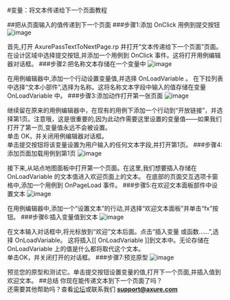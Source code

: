 #变量：将文本传递给下一个页面教程

##把从页面输入的值传递到下一个页面
###步骤1:添加 OnClick 用例到提交按钮
![image](https://raw.githubusercontent.com/jikexueyuanwiki/axure/master/images/advanced-variables-pass-text-next-page-tutorial1.png)

首先,打开 AxurePassTextToNextPage.rp 并打开“文本传递给下一个页面”页面。
在设计区域中选择提交按钮,并添加一个用例到 OnClick 事件。这将打开用例编辑器对话框。
###步骤2:把名称文本存储在一个变量中
![image](https://raw.githubusercontent.com/jikexueyuanwiki/axure/master/images/advanced-variables-pass-text-next-page-tutorial2.png)

在用例编辑器中,添加一个行动设置变量值,并选择 OnLoadVariable 。
在下拉列表中选择“文本小部件”,选择为名称。这将名称文本字段中输入的值存储在变量 OnLoadVariable 中。
###步骤3:添加动作打开第一张页面
![image](https://raw.githubusercontent.com/jikexueyuanwiki/axure/master/images/advanced-variables-pass-text-next-page-tutorial3.png)

继续留在原来的用例编辑器中，在现有的用例下添加一个行动到“开放链接”，并选择第1页。注意哦，这是很重要的,因为此动作需要这里设置的变量值——如果我们打开了第一页,变量值永远不会被设置。  
单击 OK，并关闭用例编辑器对话框。    
单击提交按钮将该变量设置为用户输入的任何文本字段,并打开第1页。
###步骤4:添加页面加载用例到第1页
![image](https://raw.githubusercontent.com/jikexueyuanwiki/axure/master/images/advanced-variables-pass-text-next-page-tutorial4.png)

接下来,从站点地图面板中打开第一个页面。在这里,我们想要插入存储在 OnLoadVariable 的文本值进入欢迎页面上的文本。
在底部的页面交互选项卡窗格中,添加一个用例到 OnPageLoad 事件。
###步骤5:在欢迎文本面板部件中设置文本
![image](https://raw.githubusercontent.com/jikexueyuanwiki/axure/master/images/advanced-variables-pass-text-next-page-tutorial5.png)

在用例编辑器中,添加一个“设置文本”的行动,并选择“欢迎文本面板”并单击“fx”按钮。
###步骤6:插入变量值到文本
![image](https://raw.githubusercontent.com/jikexueyuanwiki/axure/master/images/advanced-variables-pass-text-next-page-tutorial6.png)

在文本输入对话框中,将光标放到“欢迎”文本后面。点击“插入变量
或函数……”,选择 OnLoadVariable。 这将插入[[ OnLoadVariable ]]到文本中。无论存储在 OnLoadVariable 上的值是什么都将取代这个文本。    
单击OK，并关闭打开的对话框。
###步骤7:预览原型
![image](https://raw.githubusercontent.com/jikexueyuanwiki/axure/master/images/advanced-variables-pass-text-next-page-tutorial7.png)

预览您的原型和测试它。单击提交按钮设置变量的值,打开下一个页面,并插入值到欢迎文本。
##总结
你现在能传递文本到下一个页面了吗？  
还需要其他帮助吗？查看[论坛](http://www.axure.com/c/forum.php)或联系我们 **support@axure.com**
